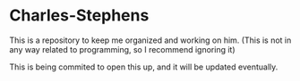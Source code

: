 # Charles-Stephens
This is a repository to keep me organized and working on him. (This is not in any way related to programming, so I recommend ignoring it)

This is being commited to open this up, and it will be updated eventually.
